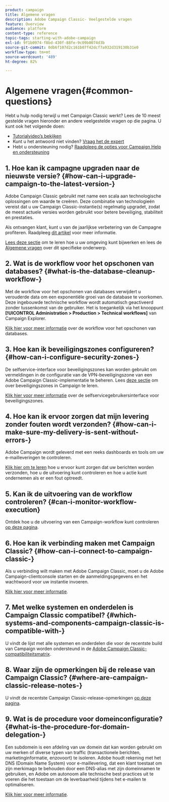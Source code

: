 ```yaml
---
product: campaign
title: Algemene vragen
description: Adobe Campaign Classic- Veelgestelde vragen
feature: Overview
audience: platform
content-type: reference
topic-tags: starting-with-adobe-campaign
exl-id: 9f1b0974-f8bd-430f-88fe-9c09b0074d3b
source-git-commit: 0db6f107d2c161b07f42dcf7a932d319130b31e0
workflow-type: tm+mt
source-wordcount: '489'
ht-degree: 82%

---
```


# Algemene vragen{#common-questions}



Hebt u hulp nodig terwijl u met Campaign Classic werkt? Lees de 10 meest gestelde vragen hieronder en andere veelgestelde vragen op die pagina. U kunt ook het volgende doen:

* [Tutorialvideo’s bekijken](https://experienceleague.adobe.com/docs/campaign-classic-learn/tutorials/overview.html?lang=nl)
* Kunt u het antwoord niet vinden? [Vraag het de expert](https://experienceleaguecommunities.adobe.com/t5/adobe-campaign-classic/ct-p/adobe-campaign-classic-community)
* Hebt u ondersteuning nodig? [Raadpleeg de opties voor Campaign Help en ondersteuning](../../support.md)

## &#x200B;1. Hoe kan ik campagne upgraden naar de nieuwste versie? {#how-can-i-upgrade-campaign-to-the-latest-version-}

Adobe Campaign Classic gebruikt met name een scala aan technologische oplossingen om waarde te creëren. Deze combinatie van technologieën vereist dat u uw Campaign Classic-instantie(s) regelmatig upgradet, zodat de meest actuele versies worden gebruikt voor betere beveiliging, stabiliteit en prestaties.

Als ontvangen klant, kunt u van de jaarlijkse verbetering van de Campagne profiteren. Raadpleeg [dit artikel](../../rn/using/rn-overview.md#yearly-upgrade) voor meer informatie.

[Lees deze sectie](../../production/using/build-upgrade.md) om te leren hoe u uw omgeving kunt bijwerken en lees de [Algemene vragen](../../platform/using/faq-build-upgrade.md) over dit specifieke onderwerp.

## &#x200B;2. Wat is de workflow voor het opschonen van databases? {#what-is-the-database-cleanup-workflow-}

Met de workflow voor het opschonen van databases verwijdert u verouderde data om een exponentiële groei van de database te voorkomen. Deze ingebouwde technische workflow wordt automatisch geactiveerd zonder tussenkomst van de gebruiker. Het is toegankelijk via het knooppunt **[!UICONTROL Administration > Production > Technical workflows]** van Campaign Explorer.

[Klik hier voor meer informatie](../../production/using/database-cleanup-workflow.md) over de workflow voor het opschonen van databases.

## &#x200B;3. Hoe kan ik beveiligingszones configureren? {#how-can-i-configure-security-zones-}

De selfservice-interface voor beveiligingszones kan worden gebruikt om vermeldingen in de configuratie van de VPN-beveiligingszone van een Adobe Campaign Classic-implementatie te beheren. Lees [deze sectie](../../installation/using/security-zones.md) om over beveiligingszones in Campaign te leren.

[Klik hier voor meer informatie](https://helpx.adobe.com/nl/campaign/kb/configuring-security-zones-self-service.html) over de selfservicegebruikersinterface voor beveiligingszones.

## &#x200B;4. Hoe kan ik ervoor zorgen dat mijn levering zonder fouten wordt verzonden? {#how-can-i-make-sure-my-delivery-is-sent-without-errors-}

Adobe Campaign wordt geleverd met een reeks dashboards en tools om uw e-mailleveringen te controleren.

[Klik hier om te leren](../../delivery/using/about-delivery-monitoring.md) hoe u ervoor kunt zorgen dat uw berichten worden verzonden, hoe u de uitvoering kunt controleren en hoe u actie kunt ondernemen als er een fout optreedt.

## &#x200B;5. Kan ik de uitvoering van de workflow controleren? {#can-i-monitor-workflow-execution}

Ontdek hoe u de uitvoering van een Campaign-workflow kunt controleren [op deze pagina](../../workflow/using/starting-a-workflow.md).

## &#x200B;6. Hoe kan ik verbinding maken met Campaign Classic? {#how-can-i-connect-to-campaign-classic-}

Als u verbinding wilt maken met Adobe Campaign Classic, moet u de Adobe Campaign-clientconsole starten en de aanmeldingsgegevens en het wachtwoord voor uw instantie invoeren.

[Klik hier voor meer informatie](../../platform/using/launching-adobe-campaign.md).

## &#x200B;7. Met welke systemen en onderdelen is Campaign Classic compatibel? {#which-systems-and-components-campaign-classic-is-compatible-with-}

U vindt de lijst met alle systemen en onderdelen die voor de recentste build van Campaign worden ondersteund in de [Adobe Campaign Classic-compatibiliteitsmatrix](../../rn/using/compatibility-matrix.md).

## &#x200B;8. Waar zijn de opmerkingen bij de release van Campaign Classic? {#where-are-campaign-classic-release-notes-}

U vindt de recentste Campaign Classic-release-opmerkingen [op deze pagina](../../rn/using/latest-release.md).

## &#x200B;9. Wat is de procedure voor domeinconfiguratie? {#what-is-the-procedure-for-domain-delegation-}

Een subdomein is een afdeling van uw domein dat kan worden gebruikt om uw merken of diverse typen van traffic (transactionele berichten, marketinginformatie, enzovoort) te isoleren.
Adobe houdt rekening met het DNS (Domain Name System) voor e-maillevering, dat een klant toestaat om zijn merkimago te behouden door een DNS-alias met zijn domeinnamen te gebruiken, en Adobe om autonoom alle technische best practices uit te voeren die het toestaan om de leverbaarheid tijdens het e-mailen te optimaliseren.

[Klik hier voor meer informatie](https://experienceleague.adobe.com/docs/control-panel/using/subdomains-and-certificates/setting-up-new-subdomain.html?lang=nl).
